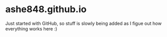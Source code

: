 # ashe848.github.io

Just started with GitHub, so stuff is slowly being added as I figue out how everything works here :)
